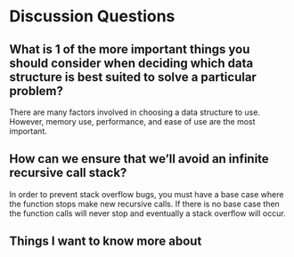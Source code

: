 # Discussion Questions


## What is 1 of the more important things you should consider when deciding which data structure is best suited to solve a particular problem?

There are many factors involved in choosing a data structure to use. However, memory use, performance, and ease of use are the most important.

## How can we ensure that we’ll avoid an infinite recursive call stack?

In order to prevent stack overflow bugs, you must have a base case where the function stops make new recursive calls. If there is no base case then the function calls will never stop and eventually a stack overflow will occur.



## Things I want to know more about